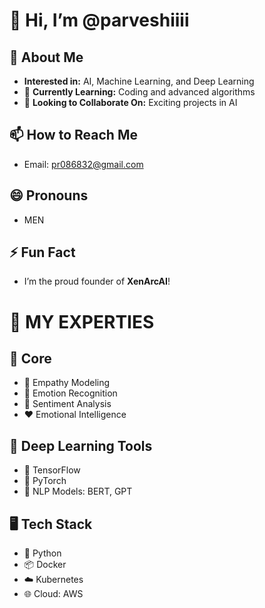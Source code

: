 # 👋 Hi, I’m @parveshiiii  

## 👀 About Me
- **Interested in:** AI, Machine Learning, and Deep Learning  
- 🌱 **Currently Learning:** Coding and advanced algorithms  
- 💞️ **Looking to Collaborate On:** Exciting projects in AI  

## 📫 How to Reach Me
- Email: pr086832@gmail.com  

## 😄 Pronouns
- MEN 

## ⚡ Fun Fact
- I’m the proud founder of **XenArcAI**!
# 🤖 MY EXPERTIES  

## 🌟 Core 
- 🧠 Empathy Modeling  
- 💬 Emotion Recognition  
- 📝 Sentiment Analysis  
- ❤️ Emotional Intelligence  

## 🔧 Deep Learning Tools  
- 🔷 TensorFlow  
- 🔶 PyTorch  
- 🧩 NLP Models: BERT, GPT  

## 🖥️ Tech Stack  
- 🐍 Python  
- 📦 Docker  
- ☁️ Kubernetes  
- 🌐 Cloud: AWS  
